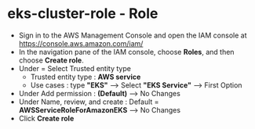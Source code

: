 # eks-cluster-role - Role

- Sign in to the AWS Management Console and open the IAM console at https://console.aws.amazon.com/iam/
- In the navigation pane of the IAM console, choose __Roles__, and then choose __Create role__.
- Under = Select Trusted entity type
   - Trusted entity type : **AWS service**
   - Use cases : type **"EKS"** --> Select __"EKS Service"__ --> First Option
 - Under Add permission : **(Default)** --> No Changes
 - Under Name, review, and create : Default = **AWSServiceRoleForAmazonEKS** --> No Changes
 - Click **Create role**
